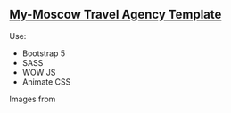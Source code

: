 ## [My-Moscow Travel Agency Template](https://katheryn-k.github.io/my-moscow/)

Use:

- Bootstrap 5 
- SASS
- WOW JS
- Animate CSS

Images from 

[Unsplash]: https://unsplash.com/

